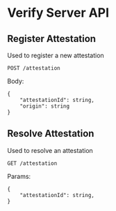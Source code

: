 # Verify Server API

## Register Attestation

Used to register a new attestation

`POST /attestation`

Body:

```jsonc
{
    "attestationId": string,
    "origin": string
}
```

## Resolve Attestation

Used to resolve an attestation

`GET /attestation`

Params:

```jsonc
{
    "attestationId": string,
}
```
